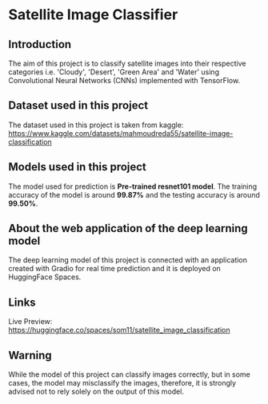 # Satellite Image Classifier

## Introduction
The aim of this project is to classify satellite images into their respective categories i.e. 'Cloudy', 'Desert', 'Green Area' and 'Water' using Convolutional Neural Networks (CNNs) implemented with TensorFlow.

## Dataset used in this project

The dataset used in this project is taken from kaggle: https://www.kaggle.com/datasets/mahmoudreda55/satellite-image-classification

## Models used in this project

The model used for prediction is **Pre-trained resnet101 model**. The training accuracy of the model is around **99.87%** and the testing accuracy is around **99.50%**.

## About the web application of the deep learning model

The deep learning model of this project is connected with an application created with Gradio for real time prediction and it is deployed on HuggingFace Spaces.

## Links

Live Preview: https://huggingface.co/spaces/som11/satellite_image_classification

## Warning
While the model of this project can classify images correctly, but in some cases, the model may misclassify the images, therefore, it is strongly advised not to rely solely on the output of this model.

